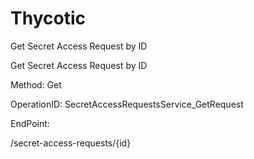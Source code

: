 #     Thycotic


Get Secret Access Request by ID

Get Secret Access Request by ID

Method: Get

OperationID: SecretAccessRequestsService_GetRequest

EndPoint:

/secret-access-requests/{id}
